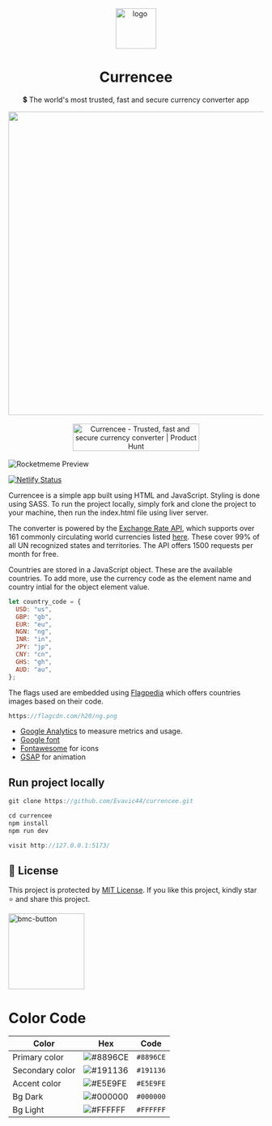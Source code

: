 <div align="center">
<a href="https://curencee.netlify.app"><img src="https://user-images.githubusercontent.com/62628408/175771392-c4d43488-04ac-4253-85ac-4c58a87315bc.svg" alt="logo" width="80px"></a>  
</div>

<div align="center">
<h1>Currencee</h1>
<p>💲 The world's most trusted, fast and secure currency converter app</p> 
</div>

<div align="center">
<img src="https://user-images.githubusercontent.com/62628408/176181956-fc06170c-a6c5-4142-85e7-ecb5a45b6c18.png" width="600px">
</div> <br>

<div align="center">
<a href="https://www.producthunt.com/posts/currencee?utm_source=badge-featured&utm_medium=badge&utm_souce=badge-currencee" target="_blank"><img src="https://api.producthunt.com/widgets/embed-image/v1/featured.svg?post_id=351079&theme=light" alt="Currencee - Trusted&#0044;&#0032;fast&#0032;and&#0032;secure&#0032;currency&#0032;converter | Product Hunt" style="width: 250px; height: 54px;" width="250" height="54" /></a>
</div><br>

<img src="https://user-images.githubusercontent.com/62628408/176175476-3e22d60d-b405-4f99-99d9-0de4a4f71a8a.png" alt="Rocketmeme Preview">

[![Netlify Status](https://api.netlify.com/api/v1/badges/f7c5c576-f1b4-40f9-ba1b-6a39ec0ffa1d/deploy-status)](https://app.netlify.com/sites/currencee/deploys)

Currencee is a simple app built using HTML and JavaScript. Styling is done using SASS.
To run the project locally, simply fork and clone the project to your machine, then run the index.html file using liver server.

The converter is powered by the <a href="https://www.exchangerate-api.com/">Exchange Rate API</a>, which supports over 161 commonly circulating world currencies listed <a href="https://www.exchangerate-api.com/docs/supported-currencies">here</a>. These cover 99% of all UN recognized states and territories. The API offers 1500 requests per month for free.

Countries are stored in a JavaScript object. These are the available countries. To add more, use the currency code as the element name and country intial for the object element value.

```js
let country_code = {
  USD: "us",
  GBP: "gb",
  EUR: "eu",
  NGN: "ng",
  INR: "in",
  JPY: "jp",
  CNY: "cn",
  GHS: "gh",
  AUD: "au",
};
```

The flags used are embedded using <a href="https://flagpedia.net">Flagpedia</a> which offers countries images based on their code. 

```js
https://flagcdn.com/h20/ng.png
```

- [Google Analytics](https://analytics.google.com) to measure metrics and usage.
- [Google font](https://fonts.google.com/)
- [Fontawesome](https://fontawesome.com) for icons
- [GSAP](https://greensock.com/gsap/) for animation

## Run project locally
```js
git clone https://github.com/Evavic44/currencee.git

cd currencee
npm install
npm run dev

visit http://127.0.0.1:5173/  
```

## 🔐 License
This project is protected by <a href="https://github.com/Evavic44/curencee/blob/main/LICENSE">MIT License</a>.
If you like this project, kindly star ⭐ and share this project.

<a href="https://www.buymeacoffee.com/evavic44">
  <img width="150px" alt="bmc-button" src="https://user-images.githubusercontent.com/62628408/127788747-8850d386-fc61-4fff-b18f-8c5ee597be34.png">
</a>

# Color Code

| Color            | Hex                                                                                                               | Code       | 
| ---------------- | ----------------------------------------------------------------------------------------------------------------- | ---------- |
| Primary color    | ![#8896CE](https://user-images.githubusercontent.com/62628408/176185657-5ae625c0-c7d3-4f85-815d-769c7a69045c.png) | `#8896CE`  |
| Secondary color  | ![#191136](https://user-images.githubusercontent.com/62628408/176185659-787210c1-fac9-4e87-8e6a-96b36ef53e0f.png) | `#191136`  |
| Accent color     | ![#E5E9FE](https://user-images.githubusercontent.com/62628408/176185662-c471c6e7-97fc-4c60-afea-1574ab64216f.png) | `#E5E9FE`  |
| Bg Dark          | ![#000000](https://user-images.githubusercontent.com/62628408/176185645-615c74cd-a2af-4ee3-bda8-f5982fe06011.png) | `#000000`  |
| Bg Light         | ![#FFFFFF](https://user-images.githubusercontent.com/62628408/176185668-57712bfb-3d6f-4a5e-81e6-140de0004395.png) | `#FFFFFF`  |
